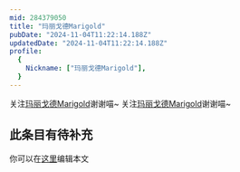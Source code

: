 ```yaml
---
mid: 284379050
title: "玛丽戈德Marigold"
pubDate: "2024-11-04T11:22:14.188Z"
updatedDate: "2024-11-04T11:22:14.188Z"
profile:
  {
    Nickname: ["玛丽戈德Marigold"],
  }
---
```


关注[玛丽戈德Marigold](https://space.bilibili.com/284379050)谢谢喵~ 关注[玛丽戈德Marigold](https://space.bilibili.com/284379050)谢谢喵~

## 此条目有待补充
你可以在[这里](https://github.com/Yuhanawa/VTuber.ICU-Content/edit/master/v/玛丽戈德Marigold/index.md)编辑本文
